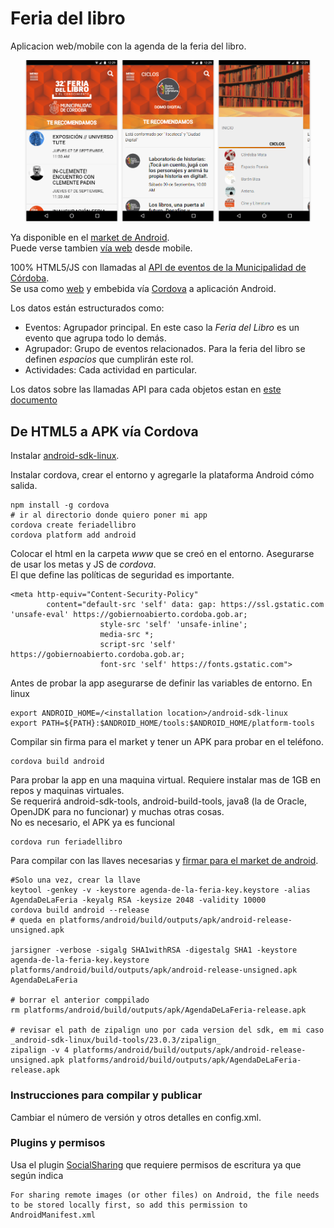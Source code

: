# Feria del libro
Aplicacion web/mobile con la agenda de la feria del libro.  

<p align="center">
  <img src="https://raw.githubusercontent.com/ModernizacionMuniCBA/feria-del-libro/gh-pages/www/res/screen-mobile-01.png" width="150"/>
  <img src="https://raw.githubusercontent.com/ModernizacionMuniCBA/feria-del-libro/gh-pages/www/res/screen-mobile-02.png" width="150"/>
  <img src="https://raw.githubusercontent.com/ModernizacionMuniCBA/feria-del-libro/gh-pages/www/res/screen-mobile-03.png" width="150"/>
</p>

Ya disponible en el [market de Android](https://play.google.com/store/apps/details?id=ar.gob.cordoba.gobiernoabierto.feriadellibro).    
Puede verse tambien [vía web](https://modernizacionmunicba.github.io/feria-del-libro) desde mobile.  

100% HTML5/JS con llamadas al [API de eventos de la Municipalidad de Córdoba](https://gobiernoabierto.cordoba.gob.ar/api/).  
Se usa como [web](https://modernizacionmunicba.github.io/feria-del-libro/) y embebida vía [Cordova](https://cordova.apache.org/) a aplicación Android.

Los datos están estructurados como:
 - Eventos: Agrupador principal. En este caso la _Feria del Libro_ es un evento que agrupa todo lo demás. 
 - Agrupador: Grupo de eventos relacionados. Para la feria del libro se definen _espacios_ que cumplirán este rol.
 - Actividades: Cada actividad en particular. 

Los datos sobre las llamadas API para cada objetos estan en [este documento](https://docs.google.com/document/d/1VuhbKmbkRHFx0L2HRRUuWv1HWqfk2LyCPOHAlIgq05g)

## De HTML5 a APK vía Cordova

Instalar [android-sdk-linux](https://developer.android.com/studio/index.html).   

Instalar cordova, crear el entorno y agregarle la plataforma Android cómo salida.  

```
npm install -g cordova
# ir al directorio donde quiero poner mi app
cordova create feriadellibro
cordova platform add android
```

Colocar el html en la carpeta _www_ que se creó en el entorno. Asegurarse de usar los metas y JS de _cordova_.  
El que define las políticas de seguridad es importante.  
```
<meta http-equiv="Content-Security-Policy" 
        content="default-src 'self' data: gap: https://ssl.gstatic.com 'unsafe-eval' https://gobiernoabierto.cordoba.gob.ar; 
                    style-src 'self' 'unsafe-inline';
                    media-src *; 
                    script-src 'self' https://gobiernoabierto.cordoba.gob.ar;
                    font-src 'self' https://fonts.gstatic.com">
```

Antes de probar la app asegurarse de definir las variables de entorno.
En linux
```
export ANDROID_HOME=/<installation location>/android-sdk-linux
export PATH=${PATH}:$ANDROID_HOME/tools:$ANDROID_HOME/platform-tools
```

Compilar sin firma para el market y tener un APK para probar en el teléfono.  
```
cordova build android
```

Para probar la app en una maquina virtual. Requiere instalar mas de 1GB en repos y maquinas virtuales.  
Se requerirá android-sdk-tools, android-build-tools, java8 (la de Oracle, OpenJDK para no funcionar) y muchas otras cosas.  
No es necesario, el APK ya es funcional

```
cordova run feriadellibro
```
 
Para compilar con las llaves necesarias y [firmar para el market de android](https://developer.android.com/studio/publish/app-signing.html).  

```
#Solo una vez, crear la llave
keytool -genkey -v -keystore agenda-de-la-feria-key.keystore -alias AgendaDeLaFeria -keyalg RSA -keysize 2048 -validity 10000
cordova build android --release
# queda en platforms/android/build/outputs/apk/android-release-unsigned.apk

jarsigner -verbose -sigalg SHA1withRSA -digestalg SHA1 -keystore agenda-de-la-feria-key.keystore platforms/android/build/outputs/apk/android-release-unsigned.apk AgendaDeLaFeria

# borrar el anterior comppilado
rm platforms/android/build/outputs/apk/AgendaDeLaFeria-release.apk

# revisar el path de zipalign uno por cada version del sdk, em mi caso _android-sdk-linux/build-tools/23.0.3/zipalign_   
zipalign -v 4 platforms/android/build/outputs/apk/android-release-unsigned.apk platforms/android/build/outputs/apk/AgendaDeLaFeria-release.apk
```

### Instrucciones para compilar y publicar

Cambiar el número de versión y otros detalles en config.xml.  


### Plugins y permisos

Usa el plugin [SocialSharing](https://github.com/EddyVerbruggen/SocialSharing-PhoneGap-Plugin) que requiere permisos de escritura ya que según indica
```
For sharing remote images (or other files) on Android, the file needs to be stored locally first, so add this permission to AndroidManifest.xml
```
